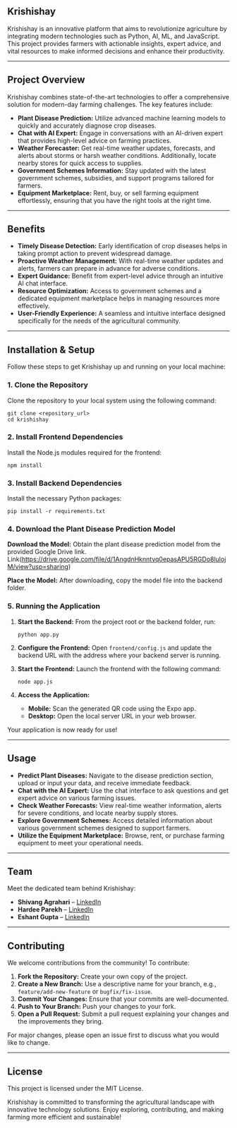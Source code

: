 

## Krishishay

Krishishay is an innovative platform that aims to revolutionize agriculture by integrating modern technologies such as Python, AI, ML, and JavaScript. This project provides farmers with actionable insights, expert advice, and vital resources to make informed decisions and enhance their productivity.

- - -

## Project Overview

Krishishay combines state-of-the-art technologies to offer a comprehensive solution for modern-day farming challenges. The key features include:

*   **Plant Disease Prediction:** Utilize advanced machine learning models to quickly and accurately diagnose crop diseases.
*   **Chat with AI Expert:** Engage in conversations with an AI-driven expert that provides high-level advice on farming practices.
*   **Weather Forecaster:** Get real-time weather updates, forecasts, and alerts about storms or harsh weather conditions. Additionally, locate nearby stores for quick access to supplies.
*   **Government Schemes Information:** Stay updated with the latest government schemes, subsidies, and support programs tailored for farmers.
*   **Equipment Marketplace:** Rent, buy, or sell farming equipment effortlessly, ensuring that you have the right tools at the right time.

- - -

## Benefits

*   **Timely Disease Detection:** Early identification of crop diseases helps in taking prompt action to prevent widespread damage.
*   **Proactive Weather Management:** With real-time weather updates and alerts, farmers can prepare in advance for adverse conditions.
*   **Expert Guidance:** Benefit from expert-level advice through an intuitive AI chat interface.
*   **Resource Optimization:** Access to government schemes and a dedicated equipment marketplace helps in managing resources more effectively.
*   **User-Friendly Experience:** A seamless and intuitive interface designed specifically for the needs of the agricultural community.

- - -

## Installation & Setup

Follow these steps to get Krishishay up and running on your local machine:

### 1\. Clone the Repository

Clone the repository to your local system using the following command:

```
git clone <repository_url>
cd krishishay
```

### 2\. Install Frontend Dependencies

Install the Node.js modules required for the frontend:

```
npm install
```

### 3\. Install Backend Dependencies

Install the necessary Python packages:

```
pip install -r requirements.txt
```

### 4\. Download the Plant Disease Prediction Model

**Download the Model:** Obtain the plant disease prediction model from the provided Google Drive link.  
Link(https://drive.google.com/file/d/1AngdnHknntvq0epasAPU5RGDo8lulojM/view?usp=sharing)

**Place the Model:** After downloading, copy the model file into the backend folder.

### 5\. Running the Application

1.  **Start the Backend:** From the project root or the backend folder, run:
    
    ```
    python app.py
    ```
    
2.  **Configure the Frontend:** Open `frontend/config.js` and update the backend URL with the address where your backend server is running.
3.  **Start the Frontend:** Launch the frontend with the following command:
    
    ```
    node app.js
    ```
    
4.  **Access the Application:**
    *   **Mobile:** Scan the generated QR code using the Expo app.
    *   **Desktop:** Open the local server URL in your web browser.

Your application is now ready for use!

- - -

## Usage

*   **Predict Plant Diseases:** Navigate to the disease prediction section, upload or input your data, and receive immediate feedback.
*   **Chat with the AI Expert:** Use the chat interface to ask questions and get expert advice on various farming issues.
*   **Check Weather Forecasts:** View real-time weather information, alerts for severe conditions, and locate nearby supply stores.
*   **Explore Government Schemes:** Access detailed information about various government schemes designed to support farmers.
*   **Utilize the Equipment Marketplace:** Browse, rent, or purchase farming equipment to meet your operational needs.

- - -

## Team

Meet the dedicated team behind Krishishay:

*   **Shivang Agrahari** – [LinkedIn](https://www.linkedin.com/in/shivangagrahari/)
*   **Hardee Parekh** – [LinkedIn](https://www.linkedin.com/in/hardeeparekh/)
*   **Eshant Gupta** – [LinkedIn](https://www.linkedin.com/in/eshant-gupta-a9995b280/)



- - -

## Contributing

We welcome contributions from the community! To contribute:

1.  **Fork the Repository:** Create your own copy of the project.
2.  **Create a New Branch:** Use a descriptive name for your branch, e.g., `feature/add-new-feature` or `bugfix/fix-issue`.
3.  **Commit Your Changes:** Ensure that your commits are well-documented.
4.  **Push to Your Branch:** Push your changes to your fork.
5.  **Open a Pull Request:** Submit a pull request explaining your changes and the improvements they bring.

For major changes, please open an issue first to discuss what you would like to change.

- - -

## License

This project is licensed under the MIT License.

Krishishay is committed to transforming the agricultural landscape with innovative technology solutions. Enjoy exploring, contributing, and making farming more efficient and sustainable!

